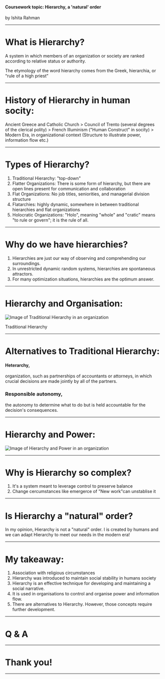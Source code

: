 
#### Coursework topic: Hierarchy, a 'natural' order

 by Ishita Rahman
 
 
--- 

# What is Hierarchy?

A system in which members of an organization or society are ranked according to relative status or authority.

The etymology of the word hierarchy comes from the Greek, hierarchia, or “rule of a high priest”

---

# History of Hierarchy in human socity:

Ancient Greece and Catholic Church > Council of Trento (several degrees of the clerical polity) > French Illuminism ("Human Construct" in socity) > Modern Era, in organizational context (Structure to illustrate power, information flow etc.)

---

# Types of Hierarchy?

1. Traditional Hierarchy: "top-down"
2. Flatter Organizations: There is some form of hierarchy, but there are open lines present for communication and collaboration
3. Flat Organizations: No job titles, seniorities, and managerial division structure
4. Flatarchies: highly dynamic, somewhere in between traditional hierarchies and flat organizations
5. Holocratic Organizations: "Holo", meaning "whole" and "cratic" means "to rule or govern"; it is the rule of all.

---

# Why do we have hierarchies?

1. Hierarchies are just our way of observing and comprehending our surroundings.
2. In unrestricted dynamic random systems, hierarchies are spontaneous attractors.
3. For many optimization situations, hierarchies are the optimum answer.

---

# Hierarchy and Organisation:

![Image of Traditional Hierarchy in an organization](http://media.the-ceo-magazine.com/sites/default/files/nodes/images/organizational-pyramid-1.jpg)

Traditional Hierarchy

---

# Alternatives to Traditional Hierarchy: 

#### Heterarchy,
organization, such as partnerships of accountants or attorneys, in which crucial decisions are made jointly by all of the partners.

### Responsible autonomy, 
the autonomy to determine what to do but is held accountable for the decision's consequences. 

---

# Hierarchy and Power:

![Image of Hierarchy and Power in an organization](https://media.springernature.com/lw685/springer-static/image/art%3A10.1007%2Fs42001-020-00081-w/MediaObjects/42001_2020_81_Fig1_HTML.png) 

---

# Why is Hierarchy so complex?

1. It's a system meant to leverage control to preserve balance
2. Change cercumstances like emergerce of "New work"can unstablise it 

---

# Is Hierarchy a "natural" order?

In my opinion, Hierarchy is not a "natural" order. I is created by humans and we can adapt Hierarchy to meet our needs in the modern era!

---

# My takeaway:

1. Association with religious circumstances
2. Hierarchy was introduced to  maintain social stability in humans society
3. Hierarchy is an effective technique for developing and maintaining a social narrative.
4. It is used in organisations to control and organise power and information flow.
5. There are alternatives to Hierarchy. However, those concepts require further development.

---

# Q & A

---

# Thank you!

---
